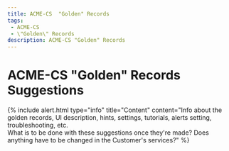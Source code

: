```yaml
---
title: ACME-CS  "Golden" Records
tags: 
 - ACME-CS
 - \"Golden\" Records
description: ACME-CS "Golden" Records
---
```


# ACME-CS "Golden" Records Suggestions

{% include alert.html type="info" title="Content" content="Info about the golden records, UI description, hints, settings, tutorials, alerts setting, troubleshooting, etc.<br>
What is to be done with these suggestions once they're made? Does anything have to be changed in the Customer's services?" %}